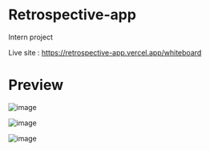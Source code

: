 # Retrospective-app

Intern project

Live site : https://retrospective-app.vercel.app/whiteboard

# 	**Preview**

![image](https://user-images.githubusercontent.com/78243276/174483491-fc344443-9ff6-40a0-bcfa-164788a4ba02.png)

![image](https://user-images.githubusercontent.com/78243276/174483510-04c8ffef-304d-4e70-8c30-b66d63f1125a.png)

![image](https://user-images.githubusercontent.com/78243276/174483514-60856a13-55a4-4edf-bdc5-a594dfa8afed.png)
